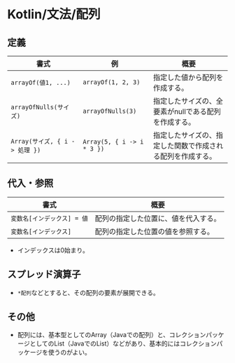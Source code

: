 # Kotlin/文法/配列

## 定義

| 書式                           | 例                         | 概要                                                       |
| ------------------------------ | -------------------------- | ---------------------------------------------------------- |
| `arrayOf(値1, ...)`            | `arrayOf(1, 2, 3)`         | 指定した値から配列を作成する。                             |
| `arrayOfNulls(サイズ)`         | `arrayOfNulls(3)`          | 指定したサイズの、全要素がnullである配列を作成する。       |
| `Array(サイズ, { i -> 処理 })` | `Array(5, { i -> i * 3 })` | 指定したサイズの、指定した関数で作成される配列を作成する。 |

## 代入・参照

| 書式                        | 概要                                 |
| --------------------------- | ------------------------------------ |
| `変数名[インデックス] = 値` | 配列の指定した位置に、値を代入する。 |
| `変数名[インデックス]`      | 配列の指定した位置の値を参照する。   |

- インデックスは0始まり。

## スプレッド演算子

- `*配列`などとすると、その配列の要素が展開できる。

## その他

- 配列には、基本型としてのArray（Javaでの配列）と、コレクションパッケージとしてのList（JavaでのList）などがあり、基本的にはコレクションパッケージを使うのがよい。
